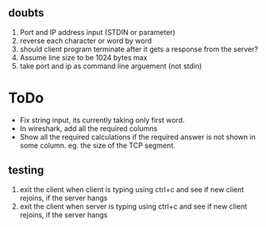 ## doubts
1. Port and IP address input (STDIN or parameter)
2. reverse each character or word by word
3. should client program terminate after it gets a response from the server?
4. Assume line size to be 1024 bytes max
5. take port and ip as command line arguement (not stdin)
# ToDo
- Fix string input, its currently taking only first word.
- In wireshark, add all the required columns
- Show all the required calculations if the required answer is not shown in some column. eg. the size of the TCP segment.
## testing
1. exit the client when client is typing using ctrl+c and see if new client rejoins, if the server hangs
2. exit the client when server is typing using ctrl+c and see if new client rejoins, if the server hangs
